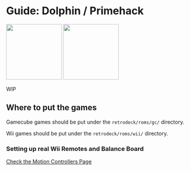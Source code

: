 # Guide: Dolphin / Primehack

<img src="../../wiki_images/logos/dolphin-logo.png" width="150">  <img src="../../wiki_images/logos/primehack-logo.png" width="150">

WIP

## Where to put the games
Gamecube games should be put under the `retrodeck/roms/gc/` directory.<br>

Wii games should be put under the `retrodeck/roms/wii/` directory.

### Setting up real Wii Remotes and Balance Board

[Check the Motion Controllers Page](../wiki_controllers/controllers-motion.md)
